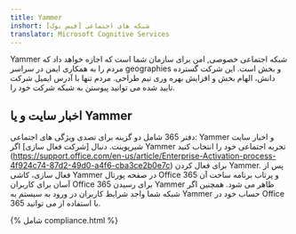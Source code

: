 ```yaml
---
title: Yammer
inshort: شبکه های اجتماعی [فیس بوک]
translator: Microsoft Cognitive Services
---
```


Yammer شبکه اجتماعی خصوصی, امن برای سازمان شما است که اجازه خواهد داد که مردم را به همکاری ایمن در سراسر geographies و بخش است. این شرکت گسترده دانش، الهام بخش و افزایش بهره وری تیم طراحی. مردم تنها با آدرس ایمیل شرکت تایید شده می توانید پیوستن به شبکه شرکت خود را.

## اخبار سایت و یا Yammer
دفتر 365 شامل دو گزینه برای تصدی ویژگی های اجتماعی: Yammer و اخبار سایت شیرپوینت. دنبال [شرکت فعال سازی] اگر Yammer تجربه اجتماعی خود را انتخاب کنید (https://support.office.com/en-us/article/Enterprise-Activation-process-4f924c74-87d2-49d0-a4f6-cba3ce2b0e7c) برای فعال کردن Yammer. پس از فعال سازی، کاشی Yammer در صفحه پورتال Office 365 و پرتاب برنامه ساخت آن آسان برای کاربران Office 365 برای رسیدن Yammer ظاهر می شود. همچنین اگر شبکه شما واجد شرایط کاربران در ورود به سیستم به Yammer حساب خود در Office 365 با استفاده از می توانید.

{% شامل compliance.html %}

